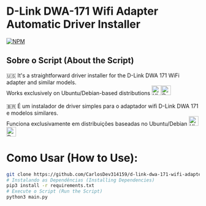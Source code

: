 # D-Link DWA-171 Wifi Adapter Automatic Driver Installer
[![NPM](https://img.shields.io/npm/l/react)](https://github.com/CarlosDev314159/d-link-dwa-171-wifi-adapter-automatic-driver-installer/blob/main/LICENSE)

## Sobre o Script (About the Script)
🇺🇸 It's a straightforward driver installer for the D-Link DWA 171 WiFi adapter and similar models.<br>
Works exclusively on Ubuntu/Debian-based distributions <img src="https://cdn-icons-png.flaticon.com/128/5969/5969282.png" alt="Ubuntu icon" width="25" height="25"><img src="https://img.icons8.com/color/512/debian.png" alt="Debian icon" width="25" height="25"> <br><br>
🇧🇷 É um instalador de driver simples para o adaptador wifi D-Link DWA 171 e modelos similares.<br>
Funciona exclusivamente em distribuições baseadas no Ubuntu/Debian <img src="https://cdn-icons-png.flaticon.com/128/5969/5969282.png" alt="Ubuntu icon" width="25" height="25"><img src="https://img.icons8.com/color/512/debian.png" alt="Debian icon" width="25" height="25">

# Como Usar (How to Use):
```bash
git clone https://github.com/CarlosDev314159/d-link-dwa-171-wifi-adapter-automatic-driver-installer.git
# Instalando as Dependências (Installing Dependencies)
pip3 install -r requirements.txt 
# Execute o Script (Run the Script)
python3 main.py
